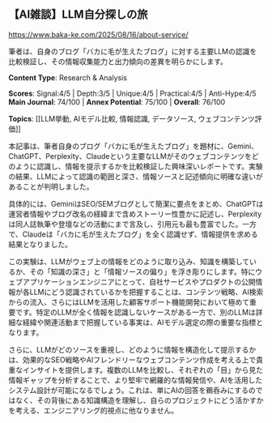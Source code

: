 ## 【AI雑談】LLM自分探しの旅

https://www.baka-ke.com/2025/08/16/about-service/

筆者は、自身のブログ「バカに毛が生えたブログ」に対する主要LLMの認識を比較検証し、その情報収集能力と出力傾向の差異を明らかにします。

**Content Type**: Research & Analysis

**Scores**: Signal:4/5 | Depth:3/5 | Unique:4/5 | Practical:4/5 | Anti-Hype:4/5
**Main Journal**: 74/100 | **Annex Potential**: 75/100 | **Overall**: 76/100

**Topics**: [[LLM挙動, AIモデル比較, 情報認識, データソース, ウェブコンテンツ評価]]

本記事は、筆者自身のブログ「バカに毛が生えたブログ」を題材に、Gemini、ChatGPT、Perplexity、Claudeという主要なLLMがそのウェブコンテンツをどのように認識し、情報を提示するかを比較検証した興味深いレポートです。実験の結果、LLMによって認識の範囲と深さ、情報ソースと記述傾向に明確な違いがあることが判明しました。

具体的には、GeminiはSEO/SEMブログとして簡潔に要点をまとめ、ChatGPTは運営者情報やブログ改名の経緯まで含めストーリー性豊かに記述し、Perplexityは同人誌執筆や登壇などの活動にまで言及し、引用元も最も豊富でした。一方で、Claudeは「バカに毛が生えたブログ」を全く認識せず、情報提供を求める結果となりました。

この実験は、LLMがウェブ上の情報をどのように取り込み、知識を構築しているか、その「知識の深さ」と「情報ソースの偏り」を浮き彫りにします。特にウェブアプリケーションエンジニアにとって、自社サービスやプロダクトの公開情報が各LLMにどう認識されているかを把握することは、コンテンツ戦略、AI検索からの流入、さらにはLLMを活用した顧客サポート機能開発において極めて重要です。特定のLLMが全く情報を認識しないケースがある一方で、別のLLMは詳細な経緯や関連活動まで把握している事実は、AIモデル選定の際の重要な指標となります。

さらに、LLMがどのソースを重視し、どのように情報を構造化して提示するかは、効果的なSEO戦略やAIフレンドリーなウェブコンテンツ作成を考える上で貴重なインサイトを提供します。複数のLLMを比較し、それぞれの「目」から見た情報ギャップを分析することで、より堅牢で網羅的な情報発信や、AIを活用したシステム設計が可能になるでしょう。これは、単にAIの回答を鵜呑みにするのではなく、その背後にある知識構造を理解し、自らのプロジェクトにどう活かすかを考える、エンジニアリング的視点に他なりません。